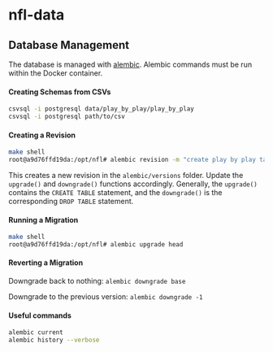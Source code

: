 # nfl-data


## Database Management

The database is managed with [alembic](https://alembic.sqlalchemy.org/en/latest/tutorial.html). Alembic commands must be run within the Docker container.

#### Creating Schemas from CSVs
```bash
csvsql -i postgresql data/play_by_play/play_by_play
csvsql -i postgresql path/to/csv
```

#### Creating a Revision
```bash
make shell
root@a9d76ffd19da:/opt/nfl# alembic revision -m "create play by play table"
```
This creates a new revision in the `alembic/versions` folder. Update the `upgrade()` and `downgrade()` functions accordingly. Generally, the `upgrade()` contains the `CREATE TABLE` statement, and the `downgrade()` is the corresponding `DROP TABLE` statement.

#### Running a Migration
```bash
make shell
root@a9d76ffd19da:/opt/nfl# alembic upgrade head
```

#### Reverting a Migration
Downgrade back to nothing: `alembic downgrade base`

Downgrade to the previous version: `alembic downgrade -1`

#### Useful commands
```bash
alembic current
alembic history --verbose
```